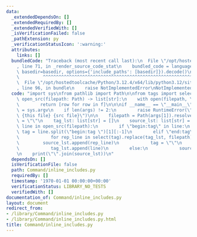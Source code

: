 ```yaml
---
data:
  _extendedDependsOn: []
  _extendedRequiredBy: []
  _extendedVerifiedWith: []
  _isVerificationFailed: false
  _pathExtension: py
  _verificationStatusIcon: ':warning:'
  attributes:
    links: []
  bundledCode: "Traceback (most recent call last):\n  File \"/opt/hostedtoolcache/Python/3.12.4/x64/lib/python3.12/site-packages/onlinejudge_verify/documentation/build.py\"\
    , line 71, in _render_source_code_stat\n    bundled_code = language.bundle(stat.path,\
    \ basedir=basedir, options={'include_paths': [basedir]}).decode()\n          \
    \         ^^^^^^^^^^^^^^^^^^^^^^^^^^^^^^^^^^^^^^^^^^^^^^^^^^^^^^^^^^^^^^^^^^^^^^^^^^^^^^^^^\n\
    \  File \"/opt/hostedtoolcache/Python/3.12.4/x64/lib/python3.12/site-packages/onlinejudge_verify/languages/python.py\"\
    , line 96, in bundle\n    raise NotImplementedError\nNotImplementedError\n"
  code: "import sys\nfrom pathlib import Path\n\nfrom tags import select\n\n\ndef\
    \ open_src(filepath: Path) -> list[str]:\n    with open(filepath, \"r\") as f:\n\
    \        return [row for row in f]\n\n\nif __name__ == \"__main__\":\n    args\
    \ = sys.argv\n    if len(args) != 2:\n        raise RuntimeError(\"USAGE: python\
    \ {this file} {src file}\")\n\n    filepath = Path(args[1]).resolve()\n\n    tag\
    \ = \"\"\n    tag_lst: list[str] = []\n    source_lst: list[str] = []\n    for\
    \ line in open_src(filepath):\n        if \"begin:tag\" in line:\n           \
    \ tag = line.split(\"begin:tag \")[1][:-1]\n        elif \"end:tag\" in line:\n\
    \            for rep_line in select(tag).replace(tag_lst, filepath):\n       \
    \         source_lst.append(rep_line)\n            tag = \"\"\n        elif tag:\n\
    \            tag_lst.append(line)\n        else:\n            source_lst.append(line)\n\
    \n    print(\"\".join(source_lst))\n"
  dependsOn: []
  isVerificationFile: false
  path: Command/inline_includes.py
  requiredBy: []
  timestamp: '1970-01-01 00:00:00+00:00'
  verificationStatus: LIBRARY_NO_TESTS
  verifiedWith: []
documentation_of: Command/inline_includes.py
layout: document
redirect_from:
- /library/Command/inline_includes.py
- /library/Command/inline_includes.py.html
title: Command/inline_includes.py
---
```

